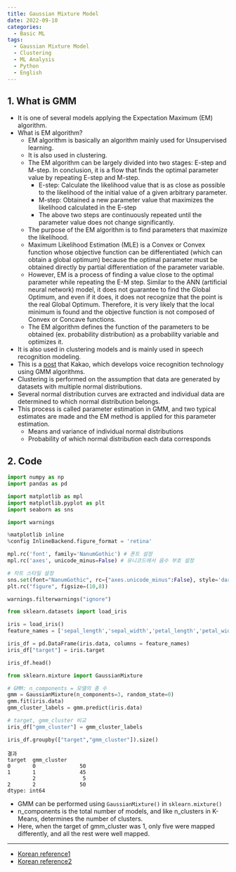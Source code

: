 ```yaml
---
title: Gaussian Mixture Model
date: 2022-09-10
categories:
  - Basic ML
tags: 
  - Gaussian Mixture Model
  - Clustering
  - ML Analysis
  - Python
  - English
---
```


## 1. What is GMM
- It is one of several models applying the Expectation Maximum (EM) algorithm.
- What is EM algorithm?
    - EM algorithm is basically an algorithm mainly used for Unsupervised learning.
    - It is also used in clustering.
    - The EM algorithm can be largely divided into two stages: E-step and M-step. In conclusion, it is a flow that finds the optimal parameter value by repeating E-step and M-step.
        - E-step: Calculate the likelihood value that is as close as possible to the likelihood of the initial value of a given arbitrary parameter.
        - M-step: Obtained a new parameter value that maximizes the likelihood calculated in the E-step
        - The above two steps are continuously repeated until the parameter value does not change significantly.
    - The purpose of the EM algorithm is to find parameters that maximize the likelihood.
    - Maximum Likelihood Estimation (MLE) is a Convex or Convex function whose objective function can be differentiated (which can obtain a global optimum) because the optimal parameter must be obtained directly by partial differentiation of the parameter variable.
    - However, EM is a process of finding a value close to the optimal parameter while repeating the E-M step. Similar to the ANN (artificial neural network) model, it does not guarantee to find the Global Optimum, and even if it does, it does not recognize that the point is the real Global Optimum. Therefore, it is very likely that the local minimum is found and the objective function is not composed of Convex or Concave functions.
    - The EM algorithm defines the function of the parameters to be obtained (ex. probability distribution) as a probability variable and optimizes it.
- It is also used in clustering models and is mainly used in speech recognition modeling.
- This is a [post](https://brunch.co.kr/@kakao-it/105) that Kakao, which develops voice recognition technology using GMM algorithms.
- Clustering is performed on the assumption that data are generated by datasets with multiple normal distributions.
- Several normal distribution curves are extracted and individual data are determined to which normal distribution belongs.
- This process is called parameter estimation in GMM, and two typical estimates are made and the EM method is applied for this parameter estimation.
    - Means and variance of individual normal distributions
    - Probability of which normal distribution each data corresponds

## 2. Code

```python
import numpy as np
import pandas as pd

import matplotlib as mpl
import matplotlib.pyplot as plt
import seaborn as sns

import warnings

%matplotlib inline
%config InlineBackend.figure_format = 'retina'

mpl.rc('font', family='NanumGothic') # 폰트 설정
mpl.rc('axes', unicode_minus=False) # 유니코드에서 음수 부호 설정

# 차트 스타일 설정
sns.set(font="NanumGothic", rc={"axes.unicode_minus":False}, style='darkgrid')
plt.rc("figure", figsize=(10,8))

warnings.filterwarnings("ignore")

from sklearn.datasets import load_iris

iris = load_iris()
feature_names = ['sepal_length','sepal_width','petal_length','petal_width']

iris_df = pd.DataFrame(iris.data, columns = feature_names)
iris_df["target"] = iris.target

iris_df.head()
```

```python
from sklearn.mixture import GaussianMixture

# GMM: n_components = 모델의 총 수
gmm = GaussianMixture(n_components=3, random_state=0)
gmm.fit(iris.data)
gmm_cluster_labels = gmm.predict(iris.data)

# target, gmm_cluster 비교
iris_df["gmm_cluster"] = gmm_cluster_labels

iris_df.groupby(["target","gmm_cluster"]).size()
```

```
결과
target  gmm_cluster
0       0              50
1       1              45
        2               5
2       2              50
dtype: int64
```

- GMM can be performed using `GaussianMixture()` in `sklearn.mixture()`
- n_components is the total number of models, and like n_clusters in K-Means, determines the number of clusters.
- Here, when the target of gmm_cluster was 1, only five were mapped differently, and all the rest were well mapped.
---

- [Korean reference1](https://techblog-history-younghunjo1.tistory.com/88)
- [Korean reference2](https://romg2.github.io/mlguide/19_%EB%A8%B8%EC%8B%A0%EB%9F%AC%EB%8B%9D-%EC%99%84%EB%B2%BD%EA%B0%80%EC%9D%B4%EB%93%9C-07.-%EA%B5%B0%EC%A7%91%ED%99%94-GMM/)